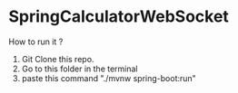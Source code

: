 # SpringCalculatorWebSocket


How to run it ?

1) Git Clone this repo.
2) Go to this folder in the terminal 
3) paste this command "./mvnw spring-boot:run"
